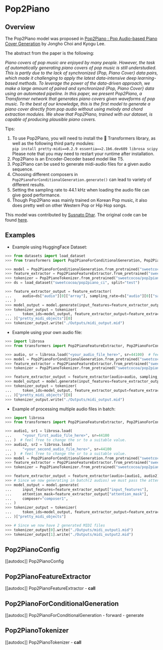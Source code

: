 <!--Copyright 2023 The HuggingFace Team. All rights reserved.

Licensed under the Apache License, Version 2.0 (the "License"); you may not use this file except in compliance with
the License. You may obtain a copy of the License at

http://www.apache.org/licenses/LICENSE-2.0

Unless required by applicable law or agreed to in writing, software distributed under the License is distributed on
an "AS IS" BASIS, WITHOUT WARRANTIES OR CONDITIONS OF ANY KIND, either express or implied. See the License for the
specific language governing permissions and limitations under the License.
-->

# Pop2Piano

## Overview

The Pop2Piano model was proposed in [Pop2Piano : Pop Audio-based Piano Cover Generation](https://arxiv.org/abs/2211.00895) by Jongho Choi and Kyogu Lee.

The abstract from the paper is the following:

*Piano covers of pop music are enjoyed by many people. However, the
task of automatically generating piano covers of pop music is still
understudied. This is partly due to the lack of synchronized
{Pop, Piano Cover} data pairs, which made it challenging to apply
the latest data-intensive deep learning-based methods. To leverage
the power of the data-driven approach, we make a large amount of
paired and synchronized {Pop, Piano Cover} data using an automated
pipeline. In this paper, we present Pop2Piano, a Transformer network
that generates piano covers given waveforms of pop music. To the best
of our knowledge, this is the first model to generate a piano cover
directly from pop audio without using melody and chord extraction
modules. We show that Pop2Piano, trained with our dataset, is capable
of producing plausible piano covers.*


Tips:

1. To use Pop2Piano, you will need to install the 🤗 Transformers library, as well as the following third party modules:  
`pip install pretty-midi==0.2.9 essentia==2.1b6.dev609 librosa scipy`  
Please note that you may need to restart your runtime after installation.
2. Pop2Piano is an Encoder-Decoder based model like T5.
3. Pop2Piano can be used to generate midi-audio files for a given audio sequence.
4. Choosing different composers in `Pop2PianoForConditionalGeneration.generate()` can lead to variety of different results.
5. Setting the sampling rate to 44.1 kHz when loading the audio file can give good performance.
6. Though Pop2Piano was mainly trained on Korean Pop music, it also does pretty well on other Western Pop or Hip Hop songs.

This model was contributed by [Susnato Dhar](https://huggingface.co/susnato).
The original code can be found [here](https://github.com/sweetcocoa/pop2piano).

## Examples

- Example using HuggingFace Dataset:

```python
>>> from datasets import load_dataset
>>> from transformers import Pop2PianoForConditionalGeneration, Pop2PianoTokenizer, Pop2PianoFeatureExtractor

>>> model = Pop2PianoForConditionalGeneration.from_pretrained("sweetcocoa/pop2piano")
>>> feature_extractor = Pop2PianoFeatureExtractor.from_pretrained("sweetcocoa/pop2piano")
>>> tokenizer = Pop2PianoTokenizer.from_pretrained("sweetcocoa/pop2piano")
>>> ds = load_dataset("sweetcocoa/pop2piano_ci", split="test")

>>> feature_extractor_output = feature_extractor(
...     audio=ds["audio"][0]["array"], sampling_rate=ds["audio"][0]["sampling_rate"]
... )
>>> model_output = model.generate(input_features=feature_extractor_output["input_features"], composer="composer1")
>>> tokenizer_output = tokenizer(
...     token_ids=model_output, feature_extractor_output=feature_extractor_output, return_midi=True
... )["pretty_midi_objects"][0]
>>> tokenizer_output.write("./Outputs/midi_output.mid")
```

- Example using your own audio file:

```python
>>> import librosa
>>> from transformers import Pop2PianoFeatureExtractor, Pop2PianoForConditionalGeneration, Pop2PianoTokenizer

>>> audio, sr = librosa.load("<your_audio_file_here>", sr=44100)  # feel free to change the sr to a suitable value.
>>> model = Pop2PianoForConditionalGeneration.from_pretrained("sweetcocoa/pop2piano")
>>> feature_extractor = Pop2PianoFeatureExtractor.from_pretrained("sweetcocoa/pop2piano")
>>> tokenizer = Pop2PianoTokenizer.from_pretrained("sweetcocoa/pop2piano")

>>> feature_extractor_output = feature_extractor(audio=audio, sampling_rate=sr)
>>> model_output = model.generate(input_features=feature_extractor_output["input_features"], composer="composer1")
>>> tokenizer_output = tokenizer(
...     token_ids=model_output, feature_extractor_output=feature_extractor_output, return_midi=True
... )["pretty_midi_objects"][0]
>>> tokenizer_output.write("./Outputs/midi_output.mid")
```

- Example of processing multiple audio files in batch:

```python
>>> import librosa
>>> from transformers import Pop2PianoFeatureExtractor, Pop2PianoForConditionalGeneration, Pop2PianoTokenizer

>>> audio1, sr1 = librosa.load(
...     "<your_first_audio_file_here>", sr=44100
... )  # feel free to change the sr to a suitable value.
>>> audio2, sr2 = librosa.load(
...     "<your_second_audio_file_here>", sr=44100
... )  # feel free to change the sr to a suitable value.
>>> model = Pop2PianoForConditionalGeneration.from_pretrained("sweetcocoa/pop2piano")
>>> feature_extractor = Pop2PianoFeatureExtractor.from_pretrained("sweetcocoa/pop2piano")
>>> tokenizer = Pop2PianoTokenizer.from_pretrained("sweetcocoa/pop2piano")

>>> feature_extractor_output = feature_extractor(audio=[audio1, audio2], sampling_rate=[sr1, sr2])
>>> # Since we now generating in batch(2 audios) we must pass the attention_mask
>>> model_output = model.generate(
...     input_features=feature_extractor_output["input_features"],
...     attention_mask=feature_extractor_output["attention_mask"],
...     composer="composer1",
... )
>>> tokenizer_output = tokenizer(
...     token_ids=model_output, feature_extractor_output=feature_extractor_output, return_midi=True
... )["pretty_midi_objects"]

>>> # Since we now have 2 generated MIDI files
>>> tokenizer_output[0].write("./Outputs/midi_output1.mid")
>>> tokenizer_output[1].write("./Outputs/midi_output2.mid")
```

## Pop2PianoConfig

[[autodoc]] Pop2PianoConfig

## Pop2PianoFeatureExtractor

[[autodoc]] Pop2PianoFeatureExtractor
    - __call__

## Pop2PianoForConditionalGeneration

[[autodoc]] Pop2PianoForConditionalGeneration
    - forward
    - generate

## Pop2PianoTokenizer

[[autodoc]] Pop2PianoTokenizer
    - __call__


